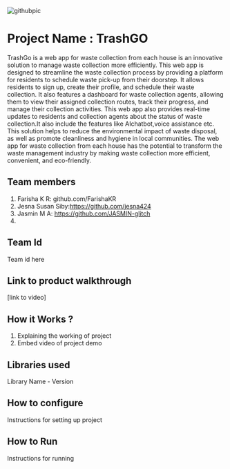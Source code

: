 ![githubpic](https://user-images.githubusercontent.com/126552313/221784874-670cd550-8440-4f18-bc5e-44257752c230.png)

# Project Name : TrashGO
TrashGo is a web app for waste collection from each house is an innovative solution to manage waste collection more efficiently. This web app is designed to streamline the waste collection process by providing a platform for residents to schedule waste pick-up from their doorstep. It allows residents to sign up, create their profile, and schedule their waste collection. It  also features a dashboard for waste collection agents, allowing them to view their assigned collection routes, track their progress, and manage their collection activities. This web  app also provides real-time updates to residents and collection agents about the status of waste collection.It also include the features like AIchatbot,voice assistance etc. This solution helps to reduce the environmental impact of waste disposal, as well as promote cleanliness and hygiene in local communities. The web app for waste collection from each house has the potential to transform the waste management industry by making waste collection more efficient, convenient, and eco-friendly.
## Team members
1. Farisha K R: github.com/FarishaKR
2. Jesna Susan Siby:https://github.com/jesna424
3. Jasmin M A: https://github.com/JASMIN-glitch
4.
## Team Id
Team id here
## Link to product walkthrough
[link to video]
## How it Works ?
1. Explaining the working of project
2. Embed video of project demo
## Libraries used
Library Name - Version
## How to configure
Instructions for setting up project
## How to Run
Instructions for running
